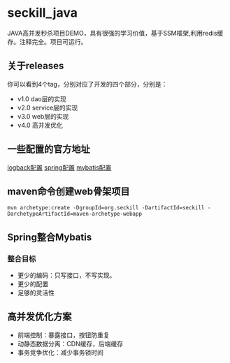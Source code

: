 # seckill_java
JAVA高并发秒杀项目DEMO，具有很强的学习价值，基于SSM框架,利用redis缓存。注释完全。项目可运行。

## 关于releases
你可以看到4个tag，分别对应了开发的四个部分，分别是：
+ v1.0 dao层的实现
+ v2.0 service层的实现
+ v3.0 web层的实现
+ v4.0 高并发优化

## 一些配置的官方地址
[logback配置](http://logback.qos.ch/manual/configuration.html)
[spring配置](http://docs.spring.io/spring/docs/)
[mybatis配置](http://mybatis.github.io/mybatis-3/zh/index.html)

## maven命令创建web骨架项目
```
mvn archetype:create -DgroupId=org.seckill -DartifactId=seckill -DarchetypeArtifactId=maven-archetype-webapp
```
## Spring整合Mybatis
### 整合目标
+ 更少的编码：只写接口，不写实现。
+ 更少的配置
+ 足够的灵活性

## 高并发优化方案
+ 前端控制：暴露接口，按钮防重复
+ 动静态数据分离：CDN缓存，后端缓存
+ 事务竞争优化：减少事务锁时间
